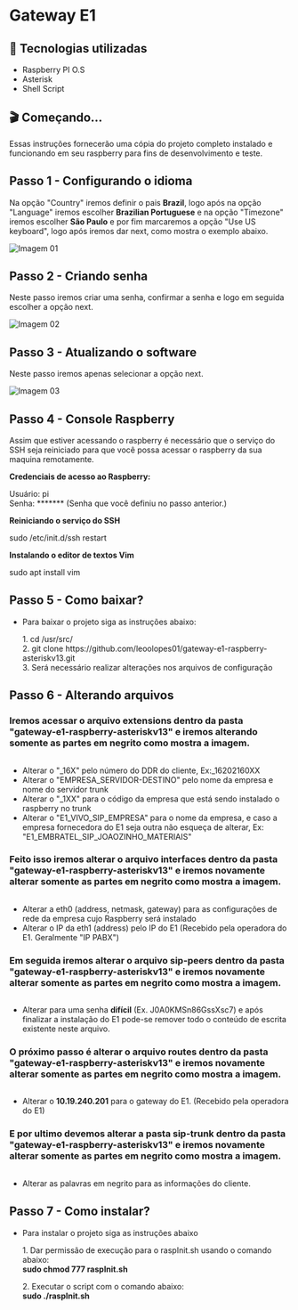 <h1>Gateway E1</h1>
    <h2>🚀 Tecnologias utilizadas</h2>
    <ul>
        <li>Raspberry PI O.S</li>
        <li>Asterisk</li>
        <li>Shell Script</li>
    </ul>
    <h2>🎬 Começando...</h2>
    <p>Essas instruções fornecerão uma cópia do projeto completo instalado e funcionando em seu raspberry
        para fins de desenvolvimento e teste.
    </p>
    <h2>Passo 1 - Configurando o idioma</h2>
    <p>Na opção "Country" iremos definir o pais <strong>Brazil</strong>, logo após na opção "Language" iremos escolher
        <strong>Brazilian Portuguese</strong>
        e na opção "Timezone" iremos escolher <strong>São Paulo</strong> e por fim marcaremos a opção "Use US keyboard",
        logo após iremos dar next, como mostra o exemplo abaixo.</p>
    <img src="assets/image01.jpeg" alt="Imagem 01">
    <h2>Passo 2 - Criando senha</h2>
    <p>Neste passo iremos criar uma senha, confirmar a senha e logo em seguida escolher a opção next. </p>
    <p></p><img src="assets/image02.jpeg" alt="Imagem 02"></p>
    <h2>Passo 3 - Atualizando o software</h2>
    <p>Neste passo iremos apenas selecionar a opção next.</p>
    <p><img src="assets/image03.jpeg" alt="Imagem 03"></p>
    <h2>Passo 4 - Console Raspberry</h2>
    <p>Assim que estiver acessando o raspberry é necessário que o serviço do SSH
        seja reiniciado para que você possa acessar o raspberry da sua maquina remotamente.
    </p>
    <p><b>Credenciais de acesso ao Raspberry:</b></p>
    <p>Usuário: pi
        <br>Senha: ******* (Senha que você definiu no passo anterior.)
    </p>
    <p><b>Reiniciando o serviço do SSH</b></p>
    <p>sudo /etc/init.d/ssh restart</p>
    <p><b>Instalando o editor de textos Vim</b></p>
    <p>sudo apt install vim</p>
    <h2>Passo 5 - Como baixar?</h2>
    <ul>
        <li>Para baixar o projeto siga as instruções abaixo:</li>
        <p>1. cd /usr/src/
            <br>2. git clone https://github.com/leoolopes01/gateway-e1-raspberry-asteriskv13.git
            <br>3. Será necessário realizar alterações nos arquivos de configuração
        </p>
    </ul>
    <p>
    <h2>Passo 6 - Alterando arquivos</h2>
    </p>
    <h3>Iremos acessar o arquivo <strong>extensions</strong> dentro da pasta "gateway-e1-raspberry-asteriskv13"
        e iremos alterando somente as partes em negrito como mostra a imagem.</h3>
    <p><img src="assets/extension.JPG" alt=""></p>
    <ul>
        <li>Alterar o "_16X" pelo número do DDR do cliente, Ex:_16202160XX</li>
        <li>Alterar o "EMPRESA_SERVIDOR-DESTINO" pelo nome da empresa e nome do servidor trunk</li>
        <li>Alterar o "_1XX" para o código da empresa que está sendo instalado o raspberry no trunk</li>
        <li>Alterar o "E1_VIVO_SIP_EMPRESA" para o nome da empresa, e caso a empresa fornecedora do E1 seja outra
            não esqueça de alterar, Ex: "E1_EMBRATEL_SIP_JOAOZINHO_MATERIAIS"
        </li>
    </ul>
    <h3>Feito isso iremos alterar o arquivo <strong>interfaces</strong> dentro da pasta
        "gateway-e1-raspberry-asteriskv13"
        e iremos novamente alterar somente as partes em negrito como mostra a imagem.</h3>
    <p><img src="assets/interfaces.JPG" alt=""></p>
    <ul>
        <li>Alterar a eth0 (address, netmask, gateway) para as configurações de rede da empresa cujo Raspberry será
            instalado</li>
        <li>Alterar o IP da eth1 (address) pelo IP do E1 (Recebido pela operadora do E1. Geralmente "IP PABX")</li>
    </ul>
    <h3>Em seguida iremos alterar o arquivo <strong>sip-peers</strong> dentro da pasta
        "gateway-e1-raspberry-asteriskv13"
        e iremos novamente alterar somente as partes em negrito como mostra a imagem.</h3>
    <p><img src="assets/imagesip.JPG" alt=""></p>
    <ul>
        <li>Alterar para uma senha <strong>difícil</strong> (Ex. J0A0KMSn86GssXsc7) e após finalizar a instalação do E1
            pode-se remover todo o conteúdo de escrita existente neste arquivo.</li>
    </ul>
    <h3>O próximo passo é alterar o arquivo routes dentro da pasta "gateway-e1-raspberry-asteriskv13" e iremos
        novamente alterar somente as partes em negrito como mostra a imagem. </h3>
    <p><img src="assets/routes.JPG" alt=""></p>
    <ul>
        <li>Alterar o <strong>10.19.240.201</strong> para o gateway do E1. (Recebido pela operadora do E1)</li>
    </ul>
    <h3>E por ultimo devemos alterar a pasta sip-trunk dentro da pasta "gateway-e1-raspberry-asteriskv13" e iremos
        novamente alterar somente as partes em negrito como mostra a imagem.</h3>
    <p><img src="assets/imagesiptrunk.JPG" alt=""></p>
    <ul>
        <li>Alterar as palavras em negrito para as informações do cliente.</li>
    </ul>
    <p>
    <h2>Passo 7 - Como instalar?</h2>
    </p>
    <ul>
        <li>Para instalar o projeto siga as instruções abaixo</li>
        <p>1. Dar permissão de execução para o raspInit.sh usando o comando abaixo:<br><strong>sudo chmod 777 raspInit.sh</strong>
        </p>
        <p>2. Executar o script com o comando abaixo:<br><strong>sudo ./raspInit.sh</strong></p>
    </ul>
